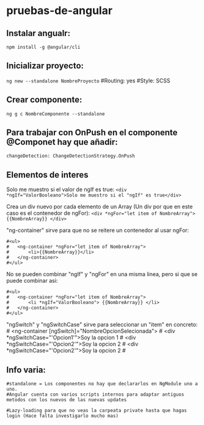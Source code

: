 # pruebas-de-angular

## Instalar angualr:
``npm install -g @angular/cli``

## Inicializar proyecto:
``ng new --standalone NombreProyecto``
    #Routing: yes
    #Style: SCSS

## Crear componente:
``ng g c NombreComponente --standalone``

## Para trabajar con OnPush en el componente @Componet hay que añadir:
``changeDetection: ChangeDetectionStrategy.OnPush``

## Elementos de interes
Solo me muestro si el valor de ngIf es true:
```<div *ngIf="ValorBooleano">Solo me muestro si el "ngIf" es true</div>```

Crea un div nuevo por cada elemento de un Array (Un div por que en este caso es el contenedor de ngFor):
```<div *ngFor="let item of NombreArray"> {{NombreArray}} </div>```

"ng-container" sirve para que no se reitere un contenedor al usar ngFor:

    #<ul>
    #   <ng-container *ngFor="let item of NombreArray">
    #       <li>{{NombreArray}}</li>
    #   </ng-container>
    #</ul>


No se pueden combinar "ngIf" y "ngFor" en una misma linea, pero si que se puede combinar asi:

    #<ul>
    #   <ng-container *ngFor="let item of NombreArray">
    #       <li *ngIf="ValorBooleano"> {{NombreArray}} </li>
    #   </ng-container>
    #</ul>


"ngSwitch" y "ngSwitchCase" sirve para seleccionar un "item" en concreto:
    #   <ng-container [ngSwitch]="NombreOpcionSelecionada">
    #       <div *ngSwitchCase="'Opcion1'">Soy la opcion 1</div>
    #       <div *ngSwitchCase="'Opcion2'">Soy la opcion 2</div>
    #       <div *ngSwitchCase="'Opcion2'">Soy la opcion 2</div>
    #   </ng-container>


## Info varia:

    #standalone = Los componentes no hay que declararlos en NgModule uno a uno.
    #Angular cuenta con varios scripts internos para adaptar antiguos metodos con los nuevos de las nuevas updates

    #Lazy-loading para que no veas la carpeata private hasta que hagas login (Hace falta investigarlo mucho mas)
